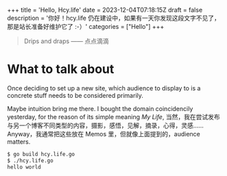 +++
title = 'Hello, Hcy.life'
date = 2023-12-04T07:18:15Z
draft = false
description = '你好！hcy.life 仍在建设中，如果有一天你发现这段文字不见了，那是站长准备好维护它了 :-）'
categories = ["Hello"]
+++

> Drips and draps —— 点点滴滴

# What to talk about

Once deciding to set up a new site, which audience to display to is a concrete stuff needs to be considered primarily.

Maybe intuition bring me there. I bought the domain coincidencily yesterday, for the reason of its simple meaning *My Life*, 当然，我在尝试发布与另一个博客不同类型的内容，摄影，感悟，见解，摘录，心得，灵感…… Anyway，我通常把这些放在 Memos 里，但就像上面提到的，audience matters.

```bash
$ go build hcy.life.go
$ ./hcy.life.go
hello world
```
